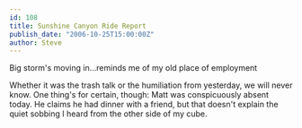 ```yaml
---
id: 108
title: Sunshine Canyon Ride Report
publish_date: "2006-10-25T15:00:00Z"
author: Steve
---
```

  
Big storm's moving in...reminds me of my old place of employment

Whether it was the trash talk or the humiliation from yesterday, we will never know. One thing's for certain, though: Matt was conspicuously absent today. He claims he had dinner with a friend, but that doesn't explain the quiet sobbing I heard from the other side of my cube.
